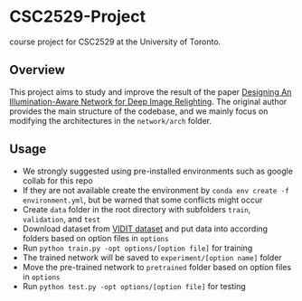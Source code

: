 # CSC2529-Project

course project for CSC2529 at the University of Toronto.

## Overview

This project aims to study and improve the result of the paper [Designing An Illumination-Aware Network for Deep Image Relighting](https://github.com/NK-CS-ZZL/IAN). The original author provides the main structure of the codebase, and we mainly focus on modifying the architectures in the `network/arch` folder.

## Usage

+ We strongly suggested using pre-installed environments such as google collab for this repo
+ If they are not available create the environment by `conda env create -f environment.yml`, but be warned that some conflicts might occur
+ Create `data` folder in the root directory with subfolders `train`, `validation`, and `test`
+ Download dataset from [VIDIT dataset](https://github.com/majedelhelou/VIDIT) and put data into according folders based on option files in `options`
+ Run `python train.py -opt options/[option file]` for training
+ The trained network will be saved to `experiment/[option name]` folder
+ Move the pre-trained network to `pretrained` folder based on option files in `options`
+ Run `python test.py -opt options/[option file]` for testing
